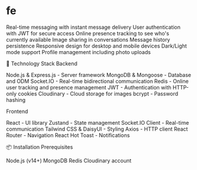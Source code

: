 # fe
Real-time messaging with instant message delivery
User authentication with JWT for secure access
Online presence tracking to see who's currently available
Image sharing in conversations
Message history persistence
Responsive design for desktop and mobile devices
Dark/Light mode support
Profile management including photo uploads

🚀 Technology Stack
Backend

Node.js & Express.js - Server framework
MongoDB & Mongoose - Database and ODM
Socket.IO - Real-time bidirectional communication
Redis - Online user tracking and presence management
JWT - Authentication with HTTP-only cookies
Cloudinary - Cloud storage for images
bcrypt - Password hashing

Frontend

React - UI library
Zustand - State management
Socket.IO Client - Real-time communication
Tailwind CSS & DaisyUI - Styling
Axios - HTTP client
React Router - Navigation
React Hot Toast - Notifications

📦 Installation
Prerequisites

Node.js (v14+)
MongoDB
Redis
Cloudinary account


